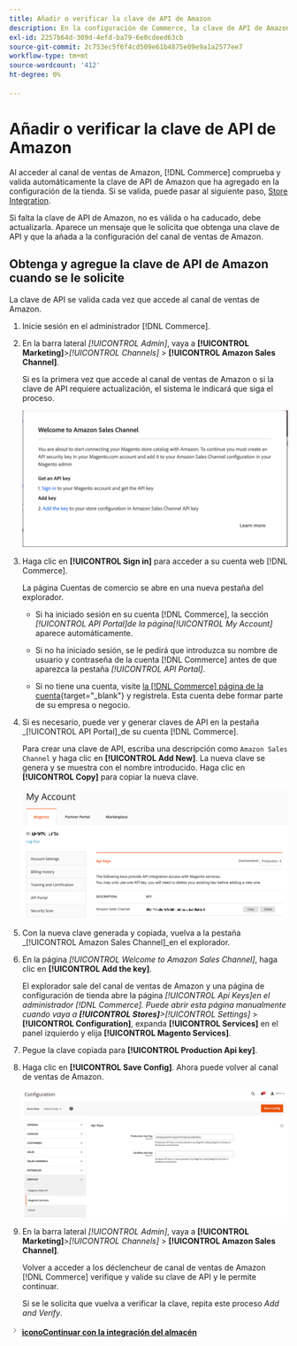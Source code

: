 ```yaml
---
title: Añadir o verificar la clave de API de Amazon
description: En la configuración de Commerce, la clave de API de Amazon validada le permite integrar sus tiendas con su cuenta de Amazon Seller.
exl-id: 2257b64d-309d-4efd-ba79-6e0cdeed63cb
source-git-commit: 2c753ec5f6f4cd509e61b4875e09e9a1a2577ee7
workflow-type: tm+mt
source-wordcount: '412'
ht-degree: 0%

---
```


# Añadir o verificar la clave de API de Amazon

Al acceder al canal de ventas de Amazon, [!DNL Commerce] comprueba y valida automáticamente la clave de API de Amazon que ha agregado en la configuración de la tienda. Si se valida, puede pasar al siguiente paso, [Store Integration](./store-integration.md).

Si falta la clave de API de Amazon, no es válida o ha caducado, debe actualizarla. Aparece un mensaje que le solicita que obtenga una clave de API y que la añada a la configuración del canal de ventas de Amazon.

## Obtenga y agregue la clave de API de Amazon cuando se le solicite

La clave de API se valida cada vez que accede al canal de ventas de Amazon.

1. Inicie sesión en el administrador [!DNL Commerce].

1. En la barra lateral _[!UICONTROL Admin]_, vaya a **[!UICONTROL Marketing]**>_[!UICONTROL Channels]_ > **[!UICONTROL Amazon Sales Channel]**.

   Si es la primera vez que accede al canal de ventas de Amazon o si la clave de API requiere actualización, el sistema le indicará que siga el proceso.

   ![Obtener y agregar el mensaje de clave de API de Amazon](assets/amazon-api-verification-prompt.png)

1. Haga clic en **[!UICONTROL Sign in]** para acceder a su cuenta web [!DNL Commerce].

   La página Cuentas de comercio se abre en una nueva pestaña del explorador.

   - Si ha iniciado sesión en su cuenta [!DNL Commerce], la sección _[!UICONTROL API Portal]_de la página_[!UICONTROL My Account]_ aparece automáticamente.

   - Si no ha iniciado sesión, se le pedirá que introduzca su nombre de usuario y contraseña de la cuenta [!DNL Commerce] antes de que aparezca la pestaña _[!UICONTROL API Portal]_.

   - Si no tiene una cuenta, visite [la [!DNL Commerce] página de la cuenta](https://account.magento.com/customer/account/login/){target=&quot;_blank&quot;} y regístrela. Esta cuenta debe formar parte de su empresa o negocio.

1. Si es necesario, puede ver y generar claves de API en la pestaña _[!UICONTROL API Portal]_de su cuenta [!DNL Commerce].

   Para crear una clave de API, escriba una descripción como `Amazon Sales Channel` y haga clic en **[!UICONTROL Add New]**. La nueva clave se genera y se muestra con el nombre introducido. Haga clic en **[!UICONTROL Copy]** para copiar la nueva clave.

   ![Generar o copiar una clave de API](assets/amazon-add-api-key.png)

1. Con la nueva clave generada y copiada, vuelva a la pestaña _[!UICONTROL Amazon Sales Channel]_en el explorador.

1. En la página _[!UICONTROL Welcome to Amazon Sales Channel]_, haga clic en **[!UICONTROL Add the key]**.

   El explorador sale del canal de ventas de Amazon y una página de configuración de tienda abre la página _[!UICONTROL Api Keys]_en el administrador [!DNL Commerce]. Puede abrir esta página manualmente cuando vaya a **[!UICONTROL Stores]**>_[!UICONTROL Settings]_ > **[!UICONTROL Configuration]**, expanda **[!UICONTROL Services]** en el panel izquierdo y elija **[!UICONTROL Magento Services]**.

1. Pegue la clave copiada para **[!UICONTROL Production Api key]**.

1. Haga clic en **[!UICONTROL Save Config]**. Ahora puede volver al canal de ventas de Amazon.

   ![Añadir la clave de API en la configuración de la tienda](assets/config-magento-services-api-screen.png)

1. En la barra lateral _[!UICONTROL Admin]_, vaya a **[!UICONTROL Marketing]**>_[!UICONTROL Channels]_ > **[!UICONTROL Amazon Sales Channel]**.

   Volver a acceder a los déclencheur de canal de ventas de Amazon [!DNL Commerce] verifique y valide su clave de API y le permite continuar.

   Si se le solicita que vuelva a verificar la clave, repita este proceso _Add and Verify_.

![Siguiente ](assets/btn-next.png) [**iconoContinuar con la integración del almacén**](./store-integration.md)
